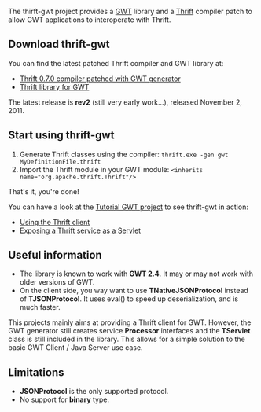 The thirft-gwt project provides a [GWT](http://code.google.com/webtoolkit/) library and a [Thrift](http://thrift.apache.org/) compiler patch to allow GWT applications to interoperate with Thrift.

## Download thrift-gwt ##

You can find the latest patched Thrift compiler and GWT library at:

  * [Thrift 0.7.0 compiler patched with GWT generator](http://code.google.com/p/thrift-gwt/downloads/detail?name=thrift-gwt-0.7.0-rev2.exe)
  * [Thrift library for GWT](http://code.google.com/p/thrift-gwt/downloads/detail?name=libthrift-gwt-rev2.jar)

The latest release is **rev2** (still very early work...), released November 2, 2011.

## Start using thrift-gwt ##

  1. Generate Thrift classes using the compiler: `thrift.exe -gen gwt MyDefinitionFile.thrift`
  1. Import the Thrift module in your GWT module: `<inherits name="org.apache.thrift.Thrift"/>`

That's it, you're done!

You can have a look at the [Tutorial GWT project](http://code.google.com/p/thrift-gwt/source/browse/#svn%2Ftrunk%2Ftutorial%2Fgwt) to see thrift-gwt in action:
  * [Using the Thrift client](http://code.google.com/p/thrift-gwt/source/browse/trunk/tutorial/gwt/src/tutorial/client/Tutorial.java)
  * [Exposing a Thrift service as a Servlet](http://code.google.com/p/thrift-gwt/source/browse/trunk/tutorial/gwt/src/tutorial/server/CalculatorServlet.java)

## Useful information ##
  * The library is known to work with **GWT 2.4**. It may or may not work with older versions of GWT.
  * On the client side, you way want to use **TNativeJSONProtocol** instead of **TJSONProtocol**. It uses eval() to speed up deserialization, and is much faster.

This projects mainly aims at providing a Thrift client for GWT. However, the GWT generator still creates service **Processor** interfaces and the **TServlet** class is still included in the library. This allows for a simple solution to the basic GWT Client / Java Server use case.

## Limitations ##
  * **JSONProtocol** is the only supported protocol.
  * No support for **binary** type.







